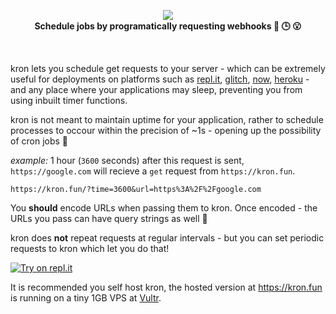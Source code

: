 <p align="center">
  <img src="https://res.cloudinary.com/jajoosam/image/upload/v1553837488/kron_1_my3lcm.png"><br>
  <strong>Schedule jobs by programatically requesting webhooks 🔗 🕒 😮</strong> 
</p>
<br>

kron lets you schedule get requests to your server - which can be extremely useful for deployments on platforms such as [repl.it](https://repl.it), [glitch](https://glitch.com), [now](https://zeit.co/now), [heroku](https://www.heroku.com) - and any place where your applications may sleep, preventing you from using inbuilt timer functions.

kron is not meant to maintain uptime for your application, rather to schedule processes to occour within the precision of ~1s - opening up the possibility of cron jobs 🤖

_example:_
1 hour (`3600` seconds) after this request is sent, `https://google.com` will recieve a `get` request from `https://kron.fun`.

```
https://kron.fun/?time=3600&url=https%3A%2F%2Fgoogle.com
```

You **should** encode URLs when passing them to kron. Once encoded - the URLs you pass can have query strings as well 🤯

kron does **not** repeat requests at regular intervals - but you can set periodic requests to kron which let you do that!

[![Try on repl.it](https://repl-badge.jajoosam.repl.co/try.png)](https://repl.it/@jajoosam/kron-test?ref=button)

It is recommended you self host kron, the hosted version at https://kron.fun is running on a tiny 1GB VPS at [Vultr](https://vultr.com).
